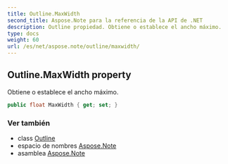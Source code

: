 ```yaml
---
title: Outline.MaxWidth
second_title: Aspose.Note para la referencia de la API de .NET
description: Outline propiedad. Obtiene o establece el ancho máximo.
type: docs
weight: 60
url: /es/net/aspose.note/outline/maxwidth/
---
```

## Outline.MaxWidth property

Obtiene o establece el ancho máximo.

```csharp
public float MaxWidth { get; set; }
```

### Ver también

* class [Outline](../)
* espacio de nombres [Aspose.Note](../../outline/)
* asamblea [Aspose.Note](../../../)


